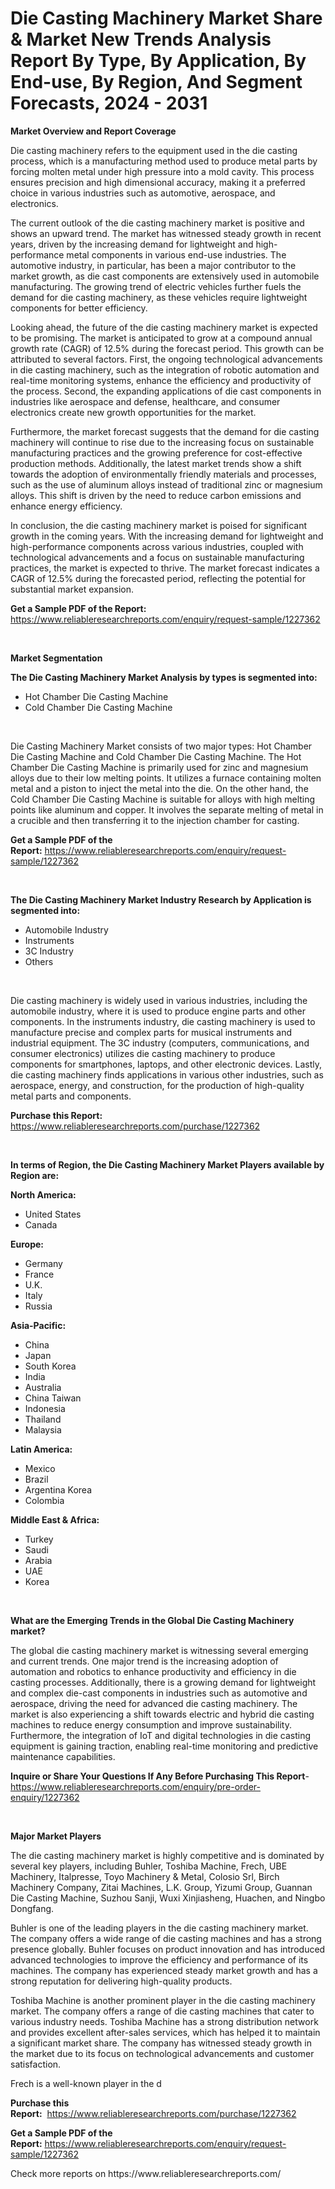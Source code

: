 <p><h1>Die Casting Machinery Market Share & Market New Trends Analysis Report By Type, By Application, By End-use, By Region, And Segment Forecasts, 2024 - 2031</h1></p><p><strong>Market Overview and Report Coverage</strong></p>
<p><p>Die casting machinery refers to the equipment used in the die casting process, which is a manufacturing method used to produce metal parts by forcing molten metal under high pressure into a mold cavity. This process ensures precision and high dimensional accuracy, making it a preferred choice in various industries such as automotive, aerospace, and electronics.</p><p>The current outlook of the die casting machinery market is positive and shows an upward trend. The market has witnessed steady growth in recent years, driven by the increasing demand for lightweight and high-performance metal components in various end-use industries. The automotive industry, in particular, has been a major contributor to the market growth, as die cast components are extensively used in automobile manufacturing. The growing trend of electric vehicles further fuels the demand for die casting machinery, as these vehicles require lightweight components for better efficiency.</p><p>Looking ahead, the future of the die casting machinery market is expected to be promising. The market is anticipated to grow at a compound annual growth rate (CAGR) of 12.5% during the forecast period. This growth can be attributed to several factors. First, the ongoing technological advancements in die casting machinery, such as the integration of robotic automation and real-time monitoring systems, enhance the efficiency and productivity of the process. Second, the expanding applications of die cast components in industries like aerospace and defense, healthcare, and consumer electronics create new growth opportunities for the market.</p><p>Furthermore, the market forecast suggests that the demand for die casting machinery will continue to rise due to the increasing focus on sustainable manufacturing practices and the growing preference for cost-effective production methods. Additionally, the latest market trends show a shift towards the adoption of environmentally friendly materials and processes, such as the use of aluminum alloys instead of traditional zinc or magnesium alloys. This shift is driven by the need to reduce carbon emissions and enhance energy efficiency.</p><p>In conclusion, the die casting machinery market is poised for significant growth in the coming years. With the increasing demand for lightweight and high-performance components across various industries, coupled with technological advancements and a focus on sustainable manufacturing practices, the market is expected to thrive. The market forecast indicates a CAGR of 12.5% during the forecasted period, reflecting the potential for substantial market expansion.</p></p>
<p><strong>Get a Sample PDF of the Report:</strong> <a href="https://www.reliableresearchreports.com/enquiry/request-sample/1227362">https://www.reliableresearchreports.com/enquiry/request-sample/1227362</a></p>
<p>&nbsp;</p>
<p><strong>Market Segmentation</strong></p>
<p><strong>The Die Casting Machinery Market Analysis by types is segmented into:</strong></p>
<p><ul><li>Hot Chamber Die Casting Machine</li><li>Cold Chamber Die Casting Machine</li></ul></p>
<p>&nbsp;</p>
<p><p>Die Casting Machinery Market consists of two major types: Hot Chamber Die Casting Machine and Cold Chamber Die Casting Machine. The Hot Chamber Die Casting Machine is primarily used for zinc and magnesium alloys due to their low melting points. It utilizes a furnace containing molten metal and a piston to inject the metal into the die. On the other hand, the Cold Chamber Die Casting Machine is suitable for alloys with high melting points like aluminum and copper. It involves the separate melting of metal in a crucible and then transferring it to the injection chamber for casting.</p></p>
<p><strong>Get a Sample PDF of the Report:</strong>&nbsp;<a href="https://www.reliableresearchreports.com/enquiry/request-sample/1227362">https://www.reliableresearchreports.com/enquiry/request-sample/1227362</a></p>
<p>&nbsp;</p>
<p><strong>The Die Casting Machinery Market Industry Research by Application is segmented into:</strong></p>
<p><ul><li>Automobile Industry</li><li>Instruments</li><li>3C Industry</li><li>Others</li></ul></p>
<p>&nbsp;</p>
<p><p>Die casting machinery is widely used in various industries, including the automobile industry, where it is used to produce engine parts and other components. In the instruments industry, die casting machinery is used to manufacture precise and complex parts for musical instruments and industrial equipment. The 3C industry (computers, communications, and consumer electronics) utilizes die casting machinery to produce components for smartphones, laptops, and other electronic devices. Lastly, die casting machinery finds applications in various other industries, such as aerospace, energy, and construction, for the production of high-quality metal parts and components.</p></p>
<p><strong>Purchase this Report:</strong>&nbsp; <a href="https://www.reliableresearchreports.com/purchase/1227362">https://www.reliableresearchreports.com/purchase/1227362</a></p>
<p>&nbsp;</p>
<p><strong>In terms of Region, the Die Casting Machinery Market Players available by Region are:</strong></p>
<p>
    <p> <strong> North America: </strong>
        <ul>
            <li>United States</li>
            <li>Canada</li>
        </ul>
        </p> 
    <p> <strong> Europe: </strong>
        <ul>
            <li>Germany</li>
            <li>France</li>
            <li>U.K.</li>
            <li>Italy</li>
            <li>Russia</li>
        </ul>
        </p> 
    <p> <strong> Asia-Pacific: </strong>
        <ul>
            <li>China</li>
            <li>Japan</li>
            <li>South Korea</li>
            <li>India</li>
            <li>Australia</li>
            <li>China Taiwan</li>
            <li>Indonesia</li>
            <li>Thailand</li>
            <li>Malaysia</li>
        </ul>
        </p> 
    <p> <strong> Latin America: </strong>
        <ul>
            <li>Mexico</li>
            <li>Brazil</li>
            <li>Argentina Korea</li>
            <li>Colombia</li>
        </ul>
        </p> 
    <p> <strong> Middle East & Africa: </strong>
        <ul>
            <li>Turkey</li>
            <li>Saudi</li>
            <li>Arabia</li>
            <li>UAE</li>
            <li>Korea</li>
        </ul>
    </p>
    </p>
<p>&nbsp;</p>
<p><strong>What are the Emerging Trends in the Global Die Casting Machinery market?</strong></p>
<p><p>The global die casting machinery market is witnessing several emerging and current trends. One major trend is the increasing adoption of automation and robotics to enhance productivity and efficiency in die casting processes. Additionally, there is a growing demand for lightweight and complex die-cast components in industries such as automotive and aerospace, driving the need for advanced die casting machinery. The market is also experiencing a shift towards electric and hybrid die casting machines to reduce energy consumption and improve sustainability. Furthermore, the integration of IoT and digital technologies in die casting equipment is gaining traction, enabling real-time monitoring and predictive maintenance capabilities.</p></p>
<p><strong>Inquire or Share Your Questions If Any Before Purchasing This Report</strong>- <a href="https://www.reliableresearchreports.com/enquiry/pre-order-enquiry/1227362">https://www.reliableresearchreports.com/enquiry/pre-order-enquiry/1227362</a></p>
<p>&nbsp;</p>
<p><strong>Major Market Players</strong></p>
<p><p>The die casting machinery market is highly competitive and is dominated by several key players, including Buhler, Toshiba Machine, Frech, UBE Machinery, Italpresse, Toyo Machinery & Metal, Colosio Srl, Birch Machinery Company, Zitai Machines, L.K. Group, Yizumi Group, Guannan Die Casting Machine, Suzhou Sanji, Wuxi Xinjiasheng, Huachen, and Ningbo Dongfang.</p><p>Buhler is one of the leading players in the die casting machinery market. The company offers a wide range of die casting machines and has a strong presence globally. Buhler focuses on product innovation and has introduced advanced technologies to improve the efficiency and performance of its machines. The company has experienced steady market growth and has a strong reputation for delivering high-quality products.</p><p>Toshiba Machine is another prominent player in the die casting machinery market. The company offers a range of die casting machines that cater to various industry needs. Toshiba Machine has a strong distribution network and provides excellent after-sales services, which has helped it to maintain a significant market share. The company has witnessed steady growth in the market due to its focus on technological advancements and customer satisfaction.</p><p>Frech is a well-known player in the d</p></p>
<p><strong>Purchase this Report:</strong>&nbsp;&nbsp;<a href="https://www.reliableresearchreports.com/purchase/1227362">https://www.reliableresearchreports.com/purchase/1227362</a></p>
<p></p>
<p><strong>Get a Sample PDF of the Report:</strong>&nbsp;<a href="https://www.reliableresearchreports.com/enquiry/request-sample/1227362">https://www.reliableresearchreports.com/enquiry/request-sample/1227362</a></p>
<p>Check more reports on https://www.reliableresearchreports.com/</p>